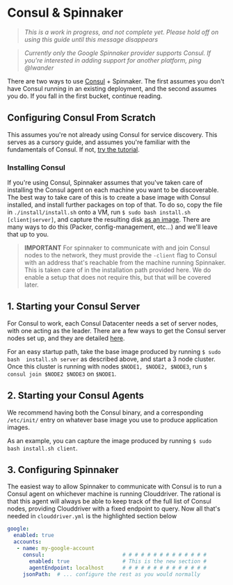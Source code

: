 # Consul & Spinnaker

> _This is a work in progress, and not complete yet. Please hold off on using
> this guide until this message disappears_

> _Currently only the Google Spinnaker provider supports Consul. If you're
> interested in adding support for another platform, ping @lwander_

There are two ways to use [Consul](consul.io) + Spinnaker. The first assumes
you don't have Consul running in an existing deployment, and the second assumes
you do. If you fall in the first bucket, continue reading.

## Configuring Consul From Scratch

This assumes you're not already using Consul for service discovery. This serves
as a cursory guide, and assumes you're familiar with the fundamentals of
Consul. If not, [try the
tutorial](https://www.consul.io/intro/getting-started/install.html).

### Installing Consul

If you're using Consul, Spinnaker assumes that you've taken care of
installing the Consul agent on each machine you want to be discoverable. The
best way to take care of this is to create a base image with Consul installed,
and install further packages on top of that. To do so, copy the file in
`./install/install.sh` onto a VM, run `$ sudo bash install.sh [client|server]`, 
and capture the resulting disk [as an
image](https://cloud.google.com/compute/docs/images/create-delete-deprecate-private-images). 
There are many ways to do this (Packer, config-management, etc...) and we'll 
leave that up to you.

> __IMPORTANT__ For spinnaker to communicate with and join Consul nodes to the
> network, they must provide the `-client` flag to Consul with an
> address that's reachable from the machine running Spinnaker. This is taken 
> care of in the installation path provided here. We do enable a setup
> that does not require this, but that will be covered later.

## 1. Starting your Consul Server

For Consul to work, each Consul Datacenter needs a set of server nodes, with
one acting as the leader. There are a few ways to get the Consul server nodes 
set up, and they are detailed
[here](https://www.consul.io/docs/guides/bootstrapping.html).

For an easy startup path, take the base image produced by running `$ sudo bash 
install.sh server` as described above, and start a 3 node cluster. 
Once this cluster is running with nodes `$NODE1, $NODE2, $NODE3`, run 
`$ consul join $NODE2 $NODE3` on `$NODE1`.

## 2. Starting your Consul Agents

We recommend having both the Consul binary, and a corresponding `/etc/init/`
entry on whatever base image you use to produce application images.

As an example, you can capture the image produced by running `$ sudo bash
install.sh client`.

## 3. Configuring Spinnaker

The easiest way to allow Spinnaker to communicate with Consul is to run a
Consul agent on whichever machine is running Clouddriver. The rational is that
this agent will always be able to keep track of the full list of Consul nodes,
providing Clouddriver with a fixed endpoint to query. Now all that's needed in
`clouddriver.yml` is the highlighted section below

```yaml
google:
  enabled: true
  accounts:
   - name: my-google-account
     consul:                         # # # # # # # # # # # # # # 
       enabled: true                 # This is the new section #
       agentEndpoint: localhost      # # # # # # # # # # # # # #
     jsonPath:  # ... configure the rest as you would normally
```
